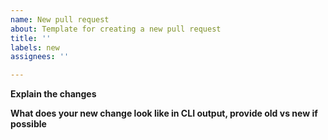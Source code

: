 ```yaml
---
name: New pull request
about: Template for creating a new pull request
title: ''
labels: new
assignees: ''

---
```


**Explain the changes**




**What does your new change look like in CLI output, provide old vs new if possible**
